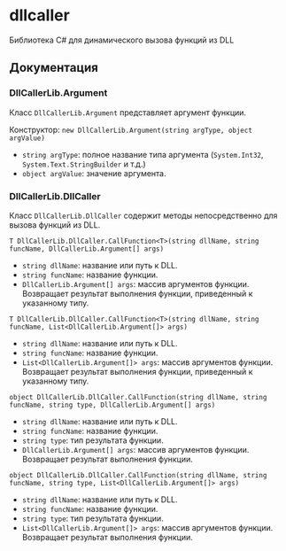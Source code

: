 # dllcaller
Библиотека C# для динамического вызова функций из DLL

## Документация

### DllCallerLib.Argument
Класс `DllCallerLib.Argument` представляет аргумент функции.

Конструктор: `new DllCallerLib.Argument(string argType, object argValue)`
- `string argType`: полное название типа аргумента (`System.Int32`, `System.Text.StringBuilder` и т.д.)
- `object argValue`: значение аргумента.

### DllCallerLib.DllCaller
Класс `DllCallerLib.DllCaller` содержит методы непосредственно для вызова функций из DLL.

`T DllCallerLib.DllCaller.CallFunction<T>(string dllName, string funcName, DllCallerLib.Argument[] args)`
- `string dllName`: название или путь к DLL.
- `string funcName`: название функции.
- `DllCallerLib.Argument[] args`: массив аргументов функции.
Возвращает результат выполнения функции, приведенный к указанному типу.

`T DllCallerLib.DllCaller.CallFunction<T>(string dllName, string funcName, List<DllCallerLib.Argument[]> args)`
- `string dllName`: название или путь к DLL.
- `string funcName`: название функции.
- `List<DllCallerLib.Argument[]> args`: массив аргументов функции.
Возвращает результат выполнения функции, приведенный к указанному типу.

`object DllCallerLib.DllCaller.CallFunction(string dllName, string funcName, string type, DllCallerLib.Argument[] args)`
- `string dllName`: название или путь к DLL.
- `string funcName`: название функции.
- `string type`: тип результата функции.
- `DllCallerLib.Argument[] args`: массив аргументов функции.
Возвращает результат выполнения функции.

`object DllCallerLib.DllCaller.CallFunction(string dllName, string funcName, string type, List<DllCallerLib.Argument[]> args)`
- `string dllName`: название или путь к DLL.
- `string funcName`: название функции.
- `string type`: тип результата функции.
- `List<DllCallerLib.Argument[]> args`: массив аргументов функции.
Возвращает результат выполнения функции.
